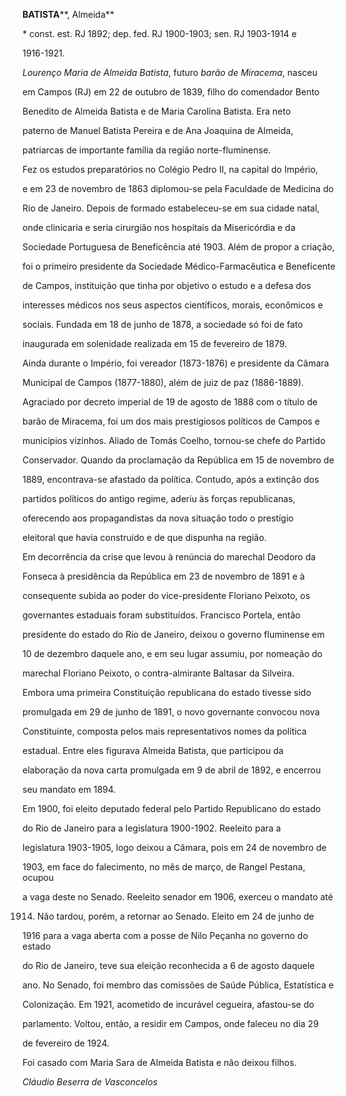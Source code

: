 **BATISTA****, Almeida**



\* const. est. RJ 1892; dep. fed. RJ 1900-1903; sen. RJ 1903-1914 e

1916-1921.



*Lourenço Maria de Almeida Batista*, futuro *barão de Miracema*, nasceu

em Campos (RJ) em 22 de outubro de 1839, filho do comendador Bento

Benedito de Almeida Batista e de Maria Carolina Batista. Era neto

paterno de Manuel Batista Pereira e de Ana Joaquina de Almeida,

patriarcas de importante família da região norte-fluminense.



Fez os estudos preparatórios no Colégio Pedro II, na capital do Império,

e em 23 de novembro de 1863 diplomou-se pela Faculdade de Medicina do

Rio de Janeiro. Depois de formado estabeleceu-se em sua cidade natal,

onde clinicaria e seria cirurgião nos hospitais da Misericórdia e da

Sociedade Portuguesa de Beneficência até 1903. Além de propor a criação,

foi o primeiro presidente da Sociedade Médico-Farmacêutica e Beneficente

de Campos, instituição que tinha por objetivo o estudo e a defesa dos

interesses médicos nos seus aspectos científicos, morais, econômicos e

sociais. Fundada em 18 de junho de 1878, a sociedade só foi de fato

inaugurada em solenidade realizada em 15 de fevereiro de 1879.



Ainda durante o Império, foi vereador (1873-1876) e presidente da Câmara

Municipal de Campos (1877-1880), além de juiz de paz (1886-1889).

Agraciado por decreto imperial de 19 de agosto de 1888 com o título de

barão de Miracema, foi um dos mais prestigiosos políticos de Campos e

municípios vizinhos. Aliado de Tomás Coelho, tornou-se chefe do Partido

Conservador. Quando da proclamação da República em 15 de novembro de

1889, encontrava-se afastado da política. Contudo, após a extinção dos

partidos políticos do antigo regime, aderiu às forças republicanas,

oferecendo aos propagandistas da nova situação todo o prestígio

eleitoral que havia construído e de que dispunha na região.



Em decorrência da crise que levou à renúncia do marechal Deodoro da

Fonseca à presidência da República em 23 de novembro de 1891 e à

consequente subida ao poder do vice-presidente Floriano Peixoto, os

governantes estaduais foram substituídos. Francisco Portela, então

presidente do estado do Rio de Janeiro, deixou o governo fluminense em

10 de dezembro daquele ano, e em seu lugar assumiu, por nomeação do

marechal Floriano Peixoto, o contra-almirante Baltasar da Silveira.

Embora uma primeira Constituição republicana do estado tivesse sido

promulgada em 29 de junho de 1891, o novo governante convocou nova

Constituinte, composta pelos mais representativos nomes da política

estadual. Entre eles figurava Almeida Batista, que participou da

elaboração da nova carta promulgada em 9 de abril de 1892, e encerrou

seu mandato em 1894.



Em 1900, foi eleito deputado federal pelo Partido Republicano do estado

do Rio de Janeiro para a legislatura 1900-1902. Reeleito para a

legislatura 1903-1905, logo deixou a Câmara, pois em 24 de novembro de

1903, em face do falecimento, no mês de março, de Rangel Pestana, ocupou

a vaga deste no Senado. Reeleito senador em 1906, exerceu o mandato até

1914. Não tardou, porém, a retornar ao Senado. Eleito em 24 de junho de

1916 para a vaga aberta com a posse de Nilo Peçanha no governo do estado

do Rio de Janeiro, teve sua eleição reconhecida a 6 de agosto daquele

ano. No Senado, foi membro das comissões de Saúde Pública, Estatística e

Colonização. Em 1921, acometido de incurável cegueira, afastou-se do

parlamento. Voltou, então, a residir em Campos, onde faleceu no dia 29

de fevereiro de 1924.



Foi casado com Maria Sara de Almeida Batista e não deixou filhos.



*Cláudio Beserra de Vasconcelos*



